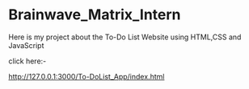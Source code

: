 # Brainwave_Matrix_Intern
Here is my project about the To-Do List Website using HTML,CSS and JavaScript

click here:-

http://127.0.0.1:3000/To-DoList_App/index.html

